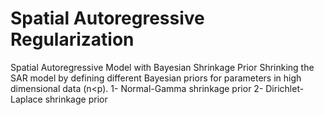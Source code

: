 # Spatial Autoregressive Regularization
Spatial Autoregressive Model with Bayesian Shrinkage Prior
Shrinking the SAR model by defining different Bayesian priors for parameters in high dimensional data (n<p).
1- Normal-Gamma shrinkage prior
2- Dirichlet-Laplace shrinkage prior
